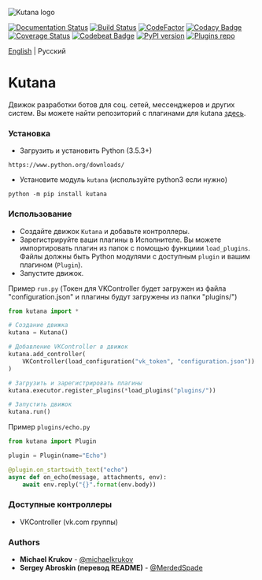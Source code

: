 ![Kutana logo](docs/_static/kutana-logo-512.png)

[![Documentation Status](https://readthedocs.org/projects/kutana/badge/?version=latest)](https://kutana.readthedocs.io/en/latest/?badge=latest)
[![Build Status](https://travis-ci.com/ekonda/kutana.svg?branch=master)](https://travis-ci.com/ekonda/kutana)
[![CodeFactor](https://www.codefactor.io/repository/github/ekonda/kutana/badge)](https://www.codefactor.io/repository/github/ekonda/kutana)
[![Codacy Badge](https://api.codacy.com/project/badge/Grade/3119bfb791604b9db38e8e7a13e1d415)](https://www.codacy.com/app/michaelkrukov/kutana?utm_source=github.com&amp;utm_medium=referral&amp;utm_content=ekonda/kutana&amp;utm_campaign=Badge_Grade)
[![Coverage Status](https://coveralls.io/repos/github/ekonda/kutana/badge.svg?branch=master)](https://coveralls.io/github/ekonda/kutana?branch=master)
[![Codebeat Badge](https://codebeat.co/badges/fd698be3-d0f9-4e3c-b235-1c3a3cdb98a9)](https://codebeat.co/projects/github-com-ekonda-kutana-master)
[![PyPI version](https://badge.fury.io/py/kutana.svg)](https://badge.fury.io/py/kutana)
[![Plugins repo](https://img.shields.io/badge/plugins-repo-green.svg)](https://github.com/ekonda/kutana-plugins)

[English](README.md) | Русский

# Kutana
Движок разработки ботов для соц. сетей, мессенджеров и других систем.
Вы можете найти репозиторий с плагинами для kutana [здесь](https://github.com/ekonda/kutana-plugins).

### Установка
- Загрузить и установить Рython (3.5.3+)

```
https://www.python.org/downloads/
```

- Установите модуль `kutana` (используйте python3 если нужно)

```
python -m pip install kutana
```

### Использование
- Создайте движок `Kutana` и добавьте контроллеры.
- Зарегистрируйте ваши плагины в Исполнителе. Вы можете импортировать плагин из папок с помощью функциии `load_plugins`. Файлы должны быть Рython модулями с доступным `plugin` и вашим плагином (`Plugin`).
- Запустите движок.

Пример `run.py` (Токен для VKController будет загружен из файла
"configuration.json" и плагины будут загружены из папки "plugins/")
```py
from kutana import *

# Создание движка
kutana = Kutana()

# Добавление VKController в движок
kutana.add_controller(
    VKController(load_configuration("vk_token", "configuration.json"))
)

# Загрузить и зарегистрировать плагины
kutana.executor.register_plugins(*load_plugins("plugins/"))

# Запустить движок
kutana.run()
```


Пример `plugins/echo.py`
```py
from kutana import Plugin

plugin = Plugin(name="Echo")

@plugin.on_startswith_text("echo")
async def on_echo(message, attachments, env):
    await env.reply("{}".format(env.body))
```

### Доступные контроллеры
- VKController (vk.com группы)

### Authors
- **Michael Krukov** - [@michaelkrukov](https://github.com/michaelkrukov)
- **Sergey Abroskin (перевод README)** - [@MerdedSpade](https://github.com/MerdedSpade)

